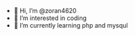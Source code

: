 - 👋 Hi, I’m @zoran4620
- 👀 I’m interested in coding 
- 🌱 I’m currently learning php and mysqul

<!---
zoran4620/zoran4620 is a ✨ special ✨ repository because its `README.md` (this file) appears on your GitHub profile.
You can click the Preview link to take a look at your changes.
--->
